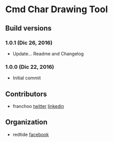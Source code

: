 # Cmd Char Drawing Tool

## Build versions

### 1.0.1 (Dic 26, 2016)
- Update... Readme and Changelog

### 1.0.0 (Dic 22, 2016)
- Initial commit

## Contributors
- franchoo [twitter](https://twitter.com/Franchooo42) [linkedin](https://www.linkedin.com/in/frank-cardona-845a03b1)

## Organization
- redtide [facebook](https://www.facebook.com/redtide.co)
